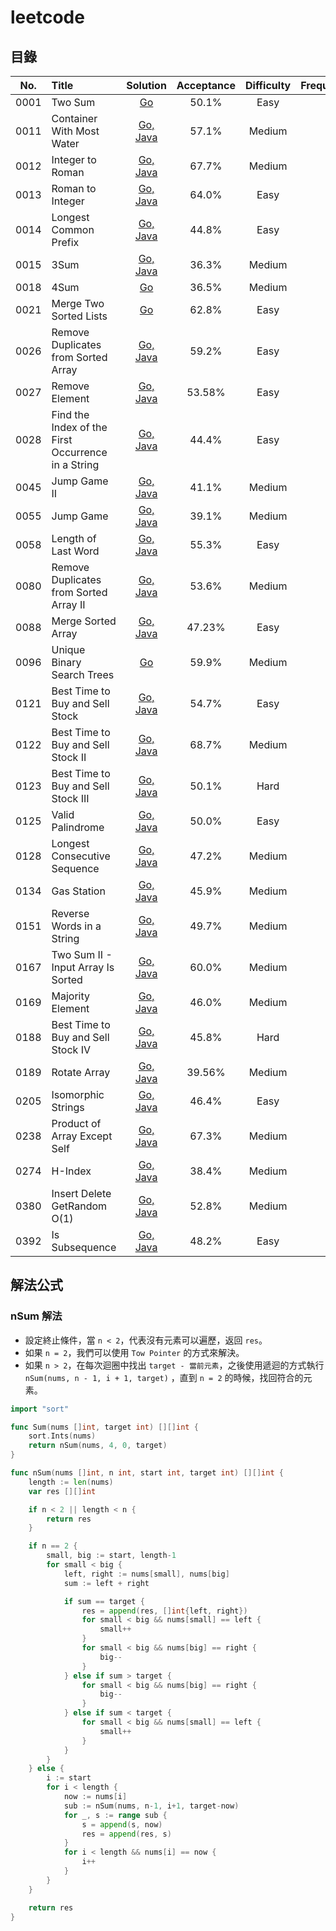 # leetcode

## 目錄

| No.  | Title                                              |                                                               Solution                                                                | Acceptance | Difficulty | Frequency |
|:----:|:---------------------------------------------------|:-------------------------------------------------------------------------------------------------------------------------------------:|:----------:|:----------:|:---------:|
| 0001 | Two Sum                                            |                                 [Go](https://github.com/POABOB/leetcode/tree/main/0001.%20Two%20Sum)                                  |   50.1%    |    Easy    |           |
| 0011 | Container With Most Water                          |                   [Go, Java](https://github.com/POABOB/leetcode/tree/main/0011.%20Container%20With%20Most%20Water)                    |   57.1%    |   Medium   |           |
| 0012 | Integer to Roman                                   |                         [Go, Java](https://github.com/POABOB/leetcode/tree/main/0012.%20Integer%20to%20Roman)                         |   67.7%    |   Medium   |           |
| 0013 | Roman to Integer                                   |                         [Go, Java](https://github.com/POABOB/leetcode/tree/main/0013.%20Roman%20to%20Integer)                         |   64.0%    |    Easy    |           |
| 0014 | Longest Common Prefix                              |                      [Go, Java](https://github.com/POABOB/leetcode/tree/main/0014.%20Longest%20Common%20Prefix)                       |   44.8%    |    Easy    |           |
| 0015 | 3Sum                                               |                                 [Go, Java](https://github.com/POABOB/leetcode/tree/main/0015.%203Sum)                                 |   36.3%    |   Medium   |           |
| 0018 | 4Sum                                               |                                    [Go](https://github.com/POABOB/leetcode/tree/main/0018.%204Sum)                                    |   36.5%    |   Medium   |           |
| 0021 | Merge Two Sorted Lists                             |                        [Go](https://github.com/POABOB/leetcode/tree/main/0021.%20Merge%20Two%20Sorted%20Lists)                        |   62.8%    |    Easy    |           |
| 0026 | Remove Duplicates from Sorted Array                |             [Go, Java](https://github.com/POABOB/leetcode/tree/main/0026.%20Remove%20Duplicates%20from%20Sorted%20Array)              |   59.2%    |    Easy    |           |
| 0027 | Remove Element                                     |                           [Go, Java](https://github.com/POABOB/leetcode/tree/main/0027.%20Remove%20Element)                           |   53.58%   |    Easy    |           |
| 0028 | Find the Index of the First Occurrence in a String | [Go, Java](https://github.com/POABOB/leetcode/tree/main/0028.%20Find%20the%20Index%20of%20the%20First%20Occurrence%20in%20a%20String) |   44.4%    |    Easy    |           |
| 0045 | Jump Game II                                       |                           [Go, Java](https://github.com/POABOB/leetcode/tree/main/0045.%20Jump%20Game%20II)                           |   41.1%    |   Medium   |           |
| 0055 | Jump Game                                          |                             [Go, Java](https://github.com/POABOB/leetcode/tree/main/0055.%20Jump%20Game)                              |   39.1%    |   Medium   |           |
| 0058 | Length of Last Word                                |                      [Go, Java](https://github.com/POABOB/leetcode/tree/main/0058.%20Length%20of%20Last%20Word)                       |   55.3%    |    Easy    |           |
| 0080 | Remove Duplicates from Sorted Array II             |           [Go, Java](https://github.com/POABOB/leetcode/tree/main/0080.%20Remove%20Duplicates%20from%20Sorted%20Array%20II)           |   53.6%    |   Medium   |           |
| 0088 | Merge Sorted Array                                 |                        [Go, Java](https://github.com/POABOB/leetcode/tree/main/0088.%20Merge%20Sorted%20Array)                        |   47.23%   |    Easy    |           |
| 0096 | Unique Binary Search Trees                         |                      [Go](https://github.com/POABOB/leetcode/tree/main/0096.%20Unique%20Binary%20Search%20Trees)                      |   59.9%    |   Medium   |           |
| 0121 | Best Time to Buy and Sell Stock                    |             [Go, Java](https://github.com/POABOB/leetcode/tree/main/0121.%20Best%20Time%20to%20Buy%20and%20Sell%20Stock)              |   54.7%    |    Easy    |           |
| 0122 | Best Time to Buy and Sell Stock II                 |           [Go, Java](https://github.com/POABOB/leetcode/tree/main/0122.%20Best%20Time%20to%20Buy%20and%20Sell%20Stock%20II)           |   68.7%    |   Medium   |           |
| 0123 | Best Time to Buy and Sell Stock III                |          [Go, Java](https://github.com/POABOB/leetcode/tree/main/0123.%20Best%20Time%20to%20Buy%20and%20Sell%20Stock%20III)           |   50.1%    |    Hard    |           |
| 0125 | Valid Palindrome                                   |                          [Go, Java](https://github.com/POABOB/leetcode/tree/main/0125.%20Valid%20Palindrome)                          |   50.0%    |    Easy    |           |
| 0128 | Longest Consecutive Sequence                       |                   [Go, Java](https://github.com/POABOB/leetcode/tree/main/0128.%20Longest%20Consecutive%20Sequence)                   |   47.2%    |   Medium   |           |
| 0134 | Gas Station                                        |                            [Go, Java](https://github.com/POABOB/leetcode/tree/main/0134.%20Gas%20Station)                             |   45.9%    |   Medium   |           |
| 0151 | Reverse Words in a String                          |                  [Go, Java](https://github.com/POABOB/leetcode/tree/main/0151.%20Reverse%20Words%20in%20a%20String)                   |   49.7%    |   Medium   |           |
| 0167 | Two Sum II - Input Array Is Sorted                 |           [Go, Java](https://github.com/POABOB/leetcode/tree/main/0167.%20Two%20Sum%20II%20-%20Input%20Array%20Is%20Sorted)           |   60.0%    |   Medium   |           |
| 0169 | Majority Element                                   |                          [Go, Java](https://github.com/POABOB/leetcode/tree/main/0169.%20Majority%20Element)                          |   46.0%    |   Medium   |           |
| 0188 | Best Time to Buy and Sell Stock IV                 |           [Go, Java](https://github.com/POABOB/leetcode/tree/main/0188.%20Best%20Time%20to%20Buy%20and%20Sell%20Stock%20IV)           |   45.8%    |    Hard    |           |
| 0189 | Rotate Array                                       |                            [Go, Java](https://github.com/POABOB/leetcode/tree/main/0189.%20Rotate%20Array)                            |   39.56%   |   Medium   |           |
| 0205 | Isomorphic Strings                                 |                         [Go, Java](https://github.com/POABOB/leetcode/tree/main/0205.%20Isomorphic%20Strings)                         |   46.4%    |    Easy    |           |
| 0238 | Product of Array Except Self                       |                 [Go, Java](https://github.com/POABOB/leetcode/tree/main/0238.%20Product%20of%20Array%20Except%20Self)                 |   67.3%    |   Medium   |           |
| 0274 | H-Index                                            |                               [Go, Java](https://github.com/POABOB/leetcode/tree/main/0274.%20H-Index)                                |   38.4%    |   Medium   |           |
| 0380 | Insert Delete GetRandom O(1)                       |                  [Go, Java](https://github.com/POABOB/leetcode/tree/main/0380.%20Insert%20Delete%20GetRandom%20O(1))                  |   52.8%    |   Medium   |           |
| 0392 | Is Subsequence                                     |                           [Go, Java](https://github.com/POABOB/leetcode/tree/main/0392.%20Is%20Subsequence)                           |   48.2%    |    Easy    |           |

## 解法公式

### nSum 解法

- 設定終止條件，當 `n < 2`，代表沒有元素可以遍歷，返回 `res`。
- 如果 `n = 2`，我們可以使用 `Tow Pointer` 的方式來解決。
- 如果 `n > 2`，在每次迴圈中找出 `target - 當前元素`，之後使用遞迴的方式執行 `nSum(nums, n - 1, i + 1, target)`
  ，直到 `n = 2` 的時候，找回符合的元素。

```go
import "sort"

func Sum(nums []int, target int) [][]int {
	sort.Ints(nums)
	return nSum(nums, 4, 0, target)
}

func nSum(nums []int, n int, start int, target int) [][]int {
	length := len(nums)
	var res [][]int

	if n < 2 || length < n {
		return res
	}

	if n == 2 {
		small, big := start, length-1
		for small < big {
			left, right := nums[small], nums[big]
			sum := left + right

			if sum == target {
				res = append(res, []int{left, right})
				for small < big && nums[small] == left {
					small++
				}
				for small < big && nums[big] == right {
					big--
				}
			} else if sum > target {
				for small < big && nums[big] == right {
					big--
				}
			} else if sum < target {
				for small < big && nums[small] == left {
					small++
				}
			}
		}
	} else {
		i := start
		for i < length {
			now := nums[i]
			sub := nSum(nums, n-1, i+1, target-now)
			for _, s := range sub {
				s = append(s, now)
				res = append(res, s)
			}
			for i < length && nums[i] == now {
				i++
			}
		}
	}

	return res
}
```
